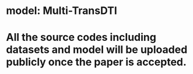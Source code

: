 # model: Multi-TransDTI
# All the source codes including datasets and model will be uploaded publicly once the paper is accepted.
